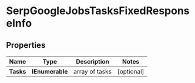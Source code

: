 # SerpGoogleJobsTasksFixedResponseInfo


## Properties

| Name | Type | Description | Notes |
|------------ | ------------- | ------------- | -------------|
**Tasks** | **IEnumerable<SerpGoogleJobsTasksFixedTaskInfo>** | array of tasks |[optional]|